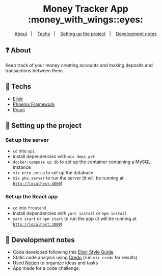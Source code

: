 <h1 align="center">Money Tracker App :money_with_wings::eyes:</h1>

<p align="center">
  <a href="#question-about">About</a>&nbsp;&nbsp;&nbsp;|&nbsp;&nbsp;&nbsp;
  <a href="#rocket-techs">Techs</a>&nbsp;&nbsp;&nbsp;|&nbsp;&nbsp;&nbsp;
  <a href="#wrench-setting-up-the-project">Setting up the project</a>&nbsp;&nbsp;&nbsp;|&nbsp;&nbsp;&nbsp;
  <a href="#notebook-development-notes">Development notes</a>
</p>

## :question: About
Keep track of your money creating accounts and making deposits and transactions between them.

## :rocket: Techs

  - [Elixir](https://elixir-lang.org/)
  - [Phoenix Framework](https://www.phoenixframework.org/)
  - [React](https://reactjs.org/)
  
## :wrench: Setting up the project

### Set up the server

  - `cd` into `api`
  - install dependencies with `mix deps.get`
  - `docker-compose up db` to set up the container containing a MySQL instance
  - `mix ecto.setup` to set up the database
  - `mix phx.server` to run the server (it will be running at [`http://localhost:4000`](http://localhost:4000))
  
### Set up the React app

  - `cd` into `frontend`
  - install dependencies with `yarn install` or `npm install`
  - `yarn start` or `npm start` to run the app (it will be running at [`http://localhost:3000`](http://localhost:3000))

## :notebook: Development notes

 - Code developed following this [Elixir Style Guide](https://github.com/christopheradams/elixir_style_guide)
 - Static code analysis using [Credo](https://github.com/rrrene/credo) (run `mix credo` for results)
 - Used [Notion](https://www.notion.so/) to organize ideas and tasks
 - App made for a code challenge.
